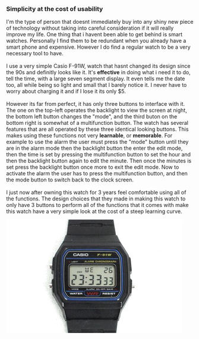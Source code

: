 ### Simplicity at the cost of usability

I'm the type of person that doesnt immediately buy into any shiny new piece of technology without taking into careful consideration if it will really improve my life. One thing that i havent been able to get behind is smart watches. Personally I find them to be redundant when you already have a smart phone and expensive. However I do find a regular watch to be a very necessary tool to have.<br><br>
I use a very simple Casio F-91W, watch that hasnt changed its design since the 90s and definitly looks like it. It's **effective** in doing what i need it to do, tell the time, with a large seven segment display. It even tells me the date too, all while being so light and small that I barely notice it. I never have to worry about charging it and if I lose it its only $5. <br><br>
However its far from perfect, it has only three buttons to interface with it. The one on the top-left operates the backlight to view the screen at night, the bottom left button changes the "mode", and the third buton on the bottom right is somewhat of a multifunction button. The watch has several features that are all operated by these three identical looking buttons. This makes using these functions not very **learnable**, or **memorable**. For example to use the alarm the user must press the "mode" button until they are in the alarm mode then the backlight button the enter the edit mode, then the time is set by pressing the multifunction button to set the hour and then the backlight button again to edit the minute. Then once the minutes is set press the backlight button once more to exit the edit mode. Now to activate the alarm the user has to press the multifunction button, and then the mode button to switch back to the clock screen. <br><br>
I just now after owning this watch for 3 years feel comfortable using all of the functions. The design choices that they made in making this watch to only have 3 buttons to perform all of the functions that it comes with make this watch have a very simple look at the cost of a steep learning curve.



![img](/iu.jpeg)

